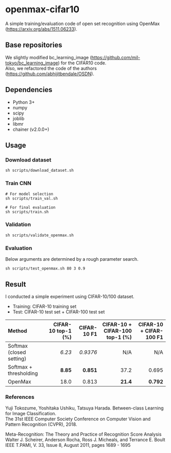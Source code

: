 # openmax-cifar10
A simple training/evaluation code of open set recognition using OpenMax (https://arxiv.org/abs/1511.06233).

## Base repositories
We slightly modified bc_learning_image (https://github.com/mil-tokyo/bc_learning_image) for the CIFAR10 code.  
Also, we refactored the code of the authors (https://github.com/abhijitbendale/OSDN).

## Dependencies
* Python 3+
* numpy
* scipy
* joblib
* libmr
* chainer (v2.0.0+)

## Usage
### Download dataset
```
sh scripts/download_dataset.sh
```

### Train CNN
```
# For model selection
sh scripts/train_val.sh

# For final evaluation
sh scripts/train.sh
```

### Validation
```
sh scripts/validate_openmax.sh
```

### Evaluation
Below arguments are determined by a rough parameter search.
```
sh scripts/test_openmax.sh 80 3 0.9
```

## Result
I conducted a simple experiment using CIFAR-10/100 dataset.  
* Training: CIFAR-10 training set
* Test: CIFAR-10 test set + CIFAR-100 test set

| Method | CIFAR-10 top-1 (%) | CIFAR-10 F1 | CIFAR-10 + CIFAR-100 top-1 (%) | CIFAR-10 + CIFAR-100 F1 |
|:---|---:|---:|---:|---:|
| Softmax (closed setting) | *6.23* | *0.9376* | N/A | N/A |
| Softmax + thresholding | **8.85** | **0.851** | 37.2 | 0.695 |
| OpenMax | 18.0 | 0.813 | **21.4** | **0.792** |

### References
Yuji Tokozume, Yoshitaka Ushiku, Tatsuya Harada. Between-class Learning for Image Classification.  
The 31st IEEE Computer Society Conference on Computer Vision and Pattern Recognition (CVPR), 2018.

Meta-Recognition: The Theory and Practice of Recognition Score Analysis  
Walter J. Scheirer, Anderson Rocha, Ross J. Micheals, and Terrance E. Boult  
IEEE T.PAMI, V. 33, Issue 8, August 2011, pages 1689 - 1695  
